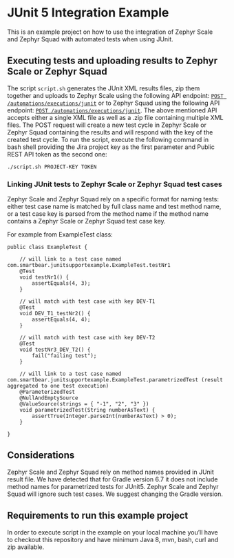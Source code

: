 # JUnit 5 Integration Example

This is an example project on how to use the integration of Zephyr Scale and Zephyr Squad with automated tests when using JUnit.

## Executing tests and uploading results to Zephyr Scale or Zephyr Squad 

The script `script.sh` generates the JUnit XML results files, zip them together and uploads to Zephyr Scale using the following API endpoint: [`POST /automations/executions/junit`](https://support.smartbear.com/zephyr-scale-cloud/api-docs/#operation/createJUnitExecutions) or to Zephyr Squad using the following API endpoint: [`POST /automations/executions/junit`](https://smartbear.portal.swaggerhub.com/zephyr-squad/default/zephyr-zquad-cloud-api-2#/Automations/createJUnitExecutions).
The above mentioned API accepts either a single XML file as well as a .zip file containing multiple XML files. The POST request will create a new test cycle in Zephyr Scale or Zephyr Squad containing the results and will respond with the key of the created test cycle.
To run the script, execute the following command in bash shell providing the Jira project key as the first parameter and Public REST API token as the second one:

```
./script.sh PROJECT-KEY TOKEN
```

### Linking JUnit tests to Zephyr Scale or Zephyr Squad test cases 

Zephyr Scale and Zephyr Squad rely on a specific format for naming tests: either test case name is matched by full class name and test method name, or a test case key is parsed from the method name if the method name contains a Zephyr Scale or Zephyr Squad test case key.

For example from ExampleTest class:
```
public class ExampleTest {

    // will link to a test case named com.smartbear.junitsupportexample.ExampleTest.testNr1
    @Test
    void testNr1() {
        assertEquals(4, 3);
    }

    // will match with test case with key DEV-T1
    @Test
    void DEV_T1_testNr2() {
        assertEquals(4, 4);
    }

    // will match with test case with key DEV-T2
    @Test
    void testNr3_DEV_T2() {
        fail("failing test");
    }

    // will link to a test case named com.smartbear.junitsupportexample.ExampleTest.parametrizedTest (result aggregated to one test execution)
    @ParameterizedTest
    @NullAndEmptySource
    @ValueSource(strings = { "-1", "2", "3" })
    void parametrizedTest(String numberAsText) {
        assertTrue(Integer.parseInt(numberAsText) > 0);
    }

}
```

## Considerations

Zephyr Scale and Zephyr Squad rely on method names provided in JUnit result file. We have detected that for Gradle version 6.7 it does not include method names for parametrized tests for JUnit5. Zephyr Scale and Zephyr Squad will ignore such test cases. We suggest changing the Gradle version.

## Requirements to run this example project

In order to execute script in the example on your local machine you’ll have to checkout this repository and have minimum Java 8, mvn, bash, curl and zip available.

